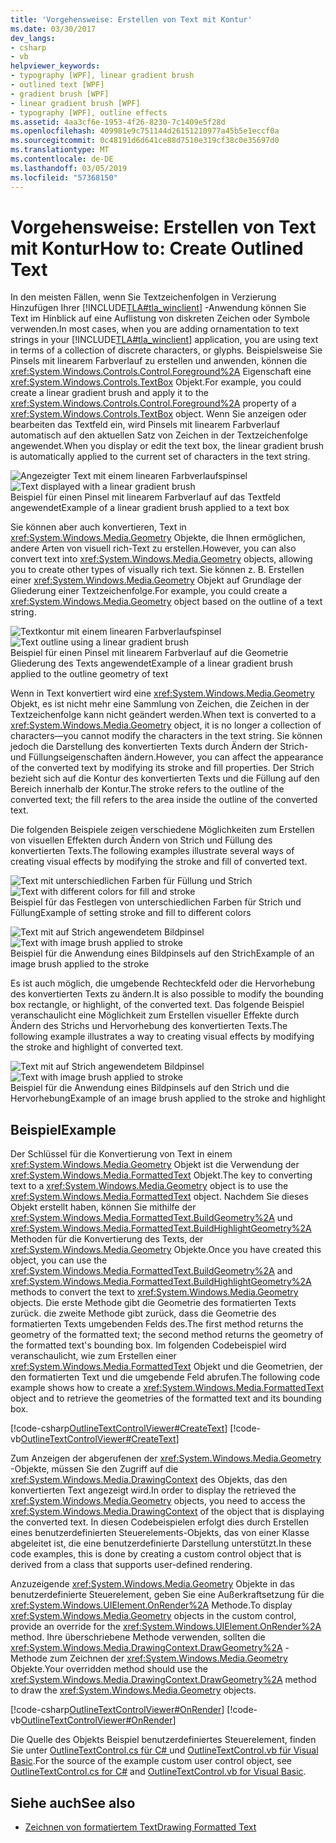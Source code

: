 ```yaml
---
title: 'Vorgehensweise: Erstellen von Text mit Kontur'
ms.date: 03/30/2017
dev_langs:
- csharp
- vb
helpviewer_keywords:
- typography [WPF], linear gradient brush
- outlined text [WPF]
- gradient brush [WPF]
- linear gradient brush [WPF]
- typography [WPF], outline effects
ms.assetid: 4aa3cf6e-1953-4f26-8230-7c1409e5f28d
ms.openlocfilehash: 409981e9c751144d26151210977a45b5e1eccf0a
ms.sourcegitcommit: 0c48191d6d641ce88d7510e319cf38c0e35697d0
ms.translationtype: MT
ms.contentlocale: de-DE
ms.lasthandoff: 03/05/2019
ms.locfileid: "57368150"
---
```

# <a name="how-to-create-outlined-text"></a><span data-ttu-id="cb618-102">Vorgehensweise: Erstellen von Text mit Kontur</span><span class="sxs-lookup"><span data-stu-id="cb618-102">How to: Create Outlined Text</span></span>
<span data-ttu-id="cb618-103">In den meisten Fällen, wenn Sie Textzeichenfolgen in Verzierung Hinzufügen Ihrer [!INCLUDE[TLA#tla_winclient](../../../../includes/tlasharptla-winclient-md.md)] -Anwendung können Sie Text im Hinblick auf eine Auflistung von diskreten Zeichen oder Symbole verwenden.</span><span class="sxs-lookup"><span data-stu-id="cb618-103">In most cases, when you are adding ornamentation to text strings in your [!INCLUDE[TLA#tla_winclient](../../../../includes/tlasharptla-winclient-md.md)] application, you are using text in terms of a collection of discrete characters, or glyphs.</span></span> <span data-ttu-id="cb618-104">Beispielsweise Sie Pinsels mit linearem Farbverlauf zu erstellen und anwenden, können die <xref:System.Windows.Controls.Control.Foreground%2A> Eigenschaft eine <xref:System.Windows.Controls.TextBox> Objekt.</span><span class="sxs-lookup"><span data-stu-id="cb618-104">For example, you could create a linear gradient brush and apply it to the <xref:System.Windows.Controls.Control.Foreground%2A> property of a <xref:System.Windows.Controls.TextBox> object.</span></span> <span data-ttu-id="cb618-105">Wenn Sie anzeigen oder bearbeiten das Textfeld ein, wird Pinsels mit linearem Farbverlauf automatisch auf den aktuellen Satz von Zeichen in der Textzeichenfolge angewendet.</span><span class="sxs-lookup"><span data-stu-id="cb618-105">When you display or edit the text box, the linear gradient brush is automatically applied to the current set of characters in the text string.</span></span>  
  
 <span data-ttu-id="cb618-106">![Angezeigter Text mit einem linearen Farbverlaufspinsel](./media/outlinedtext01.jpg "OutlinedText01")</span><span class="sxs-lookup"><span data-stu-id="cb618-106">![Text displayed with a linear gradient brush](./media/outlinedtext01.jpg "OutlinedText01")</span></span>  
<span data-ttu-id="cb618-107">Beispiel für einen Pinsel mit linearem Farbverlauf auf das Textfeld angewendet</span><span class="sxs-lookup"><span data-stu-id="cb618-107">Example of a linear gradient brush applied to a text box</span></span>  
  
 <span data-ttu-id="cb618-108">Sie können aber auch konvertieren, Text in <xref:System.Windows.Media.Geometry> Objekte, die Ihnen ermöglichen, andere Arten von visuell rich-Text zu erstellen.</span><span class="sxs-lookup"><span data-stu-id="cb618-108">However, you can also convert text into <xref:System.Windows.Media.Geometry> objects, allowing you to create other types of visually rich text.</span></span> <span data-ttu-id="cb618-109">Sie können z. B. Erstellen einer <xref:System.Windows.Media.Geometry> Objekt auf Grundlage der Gliederung einer Textzeichenfolge.</span><span class="sxs-lookup"><span data-stu-id="cb618-109">For example, you could create a <xref:System.Windows.Media.Geometry> object based on the outline of a text string.</span></span>  
  
 <span data-ttu-id="cb618-110">![Textkontur mit einem linearen Farbverlaufspinsel](./media/outlinedtext02.jpg "OutlinedText02")</span><span class="sxs-lookup"><span data-stu-id="cb618-110">![Text outline using a linear gradient brush](./media/outlinedtext02.jpg "OutlinedText02")</span></span>  
<span data-ttu-id="cb618-111">Beispiel für einen Pinsel mit linearem Farbverlauf auf die Geometrie Gliederung des Texts angewendet</span><span class="sxs-lookup"><span data-stu-id="cb618-111">Example of a linear gradient brush applied to the outline geometry of text</span></span>  
  
 <span data-ttu-id="cb618-112">Wenn in Text konvertiert wird eine <xref:System.Windows.Media.Geometry> Objekt, es ist nicht mehr eine Sammlung von Zeichen, die Zeichen in der Textzeichenfolge kann nicht geändert werden.</span><span class="sxs-lookup"><span data-stu-id="cb618-112">When text is converted to a <xref:System.Windows.Media.Geometry> object, it is no longer a collection of characters—you cannot modify the characters in the text string.</span></span> <span data-ttu-id="cb618-113">Sie können jedoch die Darstellung des konvertierten Texts durch Ändern der Strich- und Füllungseigenschaften ändern.</span><span class="sxs-lookup"><span data-stu-id="cb618-113">However, you can affect the appearance of the converted text by modifying its stroke and fill properties.</span></span> <span data-ttu-id="cb618-114">Der Strich bezieht sich auf die Kontur des konvertierten Texts und die Füllung auf den Bereich innerhalb der Kontur.</span><span class="sxs-lookup"><span data-stu-id="cb618-114">The stroke refers to the outline of the converted text; the fill refers to the area inside the outline of the converted text.</span></span>  
  
 <span data-ttu-id="cb618-115">Die folgenden Beispiele zeigen verschiedene Möglichkeiten zum Erstellen von visuellen Effekten durch Ändern von Strich und Füllung des konvertierten Texts.</span><span class="sxs-lookup"><span data-stu-id="cb618-115">The following examples illustrate several ways of creating visual effects by modifying the stroke and fill of converted text.</span></span>  
  
 <span data-ttu-id="cb618-116">![Text mit unterschiedlichen Farben für Füllung und Strich](./media/outlinedtext03.jpg "OutlinedText03")</span><span class="sxs-lookup"><span data-stu-id="cb618-116">![Text with different colors for fill and stroke](./media/outlinedtext03.jpg "OutlinedText03")</span></span>  
<span data-ttu-id="cb618-117">Beispiel für das Festlegen von unterschiedlichen Farben für Strich und Füllung</span><span class="sxs-lookup"><span data-stu-id="cb618-117">Example of setting stroke and fill to different colors</span></span>  
  
 <span data-ttu-id="cb618-118">![Text mit auf Strich angewendetem Bildpinsel](./media/outlinedtext04.jpg "OutlinedText04")</span><span class="sxs-lookup"><span data-stu-id="cb618-118">![Text with image brush applied to stroke](./media/outlinedtext04.jpg "OutlinedText04")</span></span>  
<span data-ttu-id="cb618-119">Beispiel für die Anwendung eines Bildpinsels auf den Strich</span><span class="sxs-lookup"><span data-stu-id="cb618-119">Example of an image brush applied to the stroke</span></span>  
  
 <span data-ttu-id="cb618-120">Es ist auch möglich, die umgebende Rechteckfeld oder die Hervorhebung des konvertierten Texts zu ändern.</span><span class="sxs-lookup"><span data-stu-id="cb618-120">It is also possible to modify the bounding box rectangle, or highlight, of the converted text.</span></span> <span data-ttu-id="cb618-121">Das folgende Beispiel veranschaulicht eine Möglichkeit zum Erstellen visueller Effekte durch Ändern des Strichs und Hervorhebung des konvertierten Texts.</span><span class="sxs-lookup"><span data-stu-id="cb618-121">The following example illustrates a way to creating visual effects by modifying the stroke and highlight of converted text.</span></span>  
  
 <span data-ttu-id="cb618-122">![Text mit auf Strich angewendetem Bildpinsel](./media/outlinedtext05.jpg "OutlinedText05")</span><span class="sxs-lookup"><span data-stu-id="cb618-122">![Text with image brush applied to stroke](./media/outlinedtext05.jpg "OutlinedText05")</span></span>  
<span data-ttu-id="cb618-123">Beispiel für die Anwendung eines Bildpinsels auf den Strich und die Hervorhebung</span><span class="sxs-lookup"><span data-stu-id="cb618-123">Example of an image brush applied to the stroke and highlight</span></span>  
  
## <a name="example"></a><span data-ttu-id="cb618-124">Beispiel</span><span class="sxs-lookup"><span data-stu-id="cb618-124">Example</span></span>  
 <span data-ttu-id="cb618-125">Der Schlüssel für die Konvertierung von Text in einem <xref:System.Windows.Media.Geometry> Objekt ist die Verwendung der <xref:System.Windows.Media.FormattedText> Objekt.</span><span class="sxs-lookup"><span data-stu-id="cb618-125">The key to converting text to a <xref:System.Windows.Media.Geometry> object is to use the <xref:System.Windows.Media.FormattedText> object.</span></span> <span data-ttu-id="cb618-126">Nachdem Sie dieses Objekt erstellt haben, können Sie mithilfe der <xref:System.Windows.Media.FormattedText.BuildGeometry%2A> und <xref:System.Windows.Media.FormattedText.BuildHighlightGeometry%2A> Methoden für die Konvertierung des Texts, der <xref:System.Windows.Media.Geometry> Objekte.</span><span class="sxs-lookup"><span data-stu-id="cb618-126">Once you have created this object, you can use the <xref:System.Windows.Media.FormattedText.BuildGeometry%2A> and <xref:System.Windows.Media.FormattedText.BuildHighlightGeometry%2A> methods to convert the text to <xref:System.Windows.Media.Geometry> objects.</span></span> <span data-ttu-id="cb618-127">Die erste Methode gibt die Geometrie des formatierten Texts zurück. die zweite Methode gibt zurück, dass die Geometrie des formatierten Texts umgebenden Felds des.</span><span class="sxs-lookup"><span data-stu-id="cb618-127">The first method returns the geometry of the formatted text; the second method returns the geometry of the formatted text's bounding box.</span></span> <span data-ttu-id="cb618-128">Im folgenden Codebeispiel wird veranschaulicht, wie zum Erstellen einer <xref:System.Windows.Media.FormattedText> Objekt und die Geometrien, der den formatierten Text und die umgebende Feld abrufen.</span><span class="sxs-lookup"><span data-stu-id="cb618-128">The following code example shows how to create a <xref:System.Windows.Media.FormattedText> object and to retrieve the geometries of the formatted text and its bounding box.</span></span>  
  
 [!code-csharp[OutlineTextControlViewer#CreateText](~/samples/snippets/csharp/VS_Snippets_Wpf/OutlineTextControlViewer/CSharp/OutlineTextControl.cs#createtext)]
 [!code-vb[OutlineTextControlViewer#CreateText](~/samples/snippets/visualbasic/VS_Snippets_Wpf/OutlineTextControlViewer/visualbasic/outlinetextcontrol.vb#createtext)]  
  
 <span data-ttu-id="cb618-129">Zum Anzeigen der abgerufenen der <xref:System.Windows.Media.Geometry> -Objekte, müssen Sie den Zugriff auf die <xref:System.Windows.Media.DrawingContext> des Objekts, das den konvertierten Text angezeigt wird.</span><span class="sxs-lookup"><span data-stu-id="cb618-129">In order to display the retrieved the <xref:System.Windows.Media.Geometry> objects, you need to access the <xref:System.Windows.Media.DrawingContext> of the object that is displaying the converted text.</span></span> <span data-ttu-id="cb618-130">In diesen Codebeispielen erfolgt dies durch Erstellen eines benutzerdefinierten Steuerelements-Objekts, das von einer Klasse abgeleitet ist, die eine benutzerdefinierte Darstellung unterstützt.</span><span class="sxs-lookup"><span data-stu-id="cb618-130">In these code examples, this is done by creating a custom control object that is derived from a class that supports user-defined rendering.</span></span>  
  
 <span data-ttu-id="cb618-131">Anzuzeigende <xref:System.Windows.Media.Geometry> Objekte in das benutzerdefinierte Steuerelement, geben Sie eine Außerkraftsetzung für die <xref:System.Windows.UIElement.OnRender%2A> Methode.</span><span class="sxs-lookup"><span data-stu-id="cb618-131">To display <xref:System.Windows.Media.Geometry> objects in the custom control, provide an override for the <xref:System.Windows.UIElement.OnRender%2A> method.</span></span> <span data-ttu-id="cb618-132">Ihre überschriebene Methode verwenden, sollten die <xref:System.Windows.Media.DrawingContext.DrawGeometry%2A> -Methode zum Zeichnen der <xref:System.Windows.Media.Geometry> Objekte.</span><span class="sxs-lookup"><span data-stu-id="cb618-132">Your overridden method should use the <xref:System.Windows.Media.DrawingContext.DrawGeometry%2A> method to draw the <xref:System.Windows.Media.Geometry> objects.</span></span>  
  
 [!code-csharp[OutlineTextControlViewer#OnRender](~/samples/snippets/csharp/VS_Snippets_Wpf/OutlineTextControlViewer/CSharp/OutlineTextControl.cs#onrender)]
 [!code-vb[OutlineTextControlViewer#OnRender](~/samples/snippets/visualbasic/VS_Snippets_Wpf/OutlineTextControlViewer/visualbasic/outlinetextcontrol.vb#onrender)]  
  
  <span data-ttu-id="cb618-133">Die Quelle des Objekts Beispiel benutzerdefiniertes Steuerelement, finden Sie unter [OutlineTextControl.cs für C# ](https://github.com/dotnet/samples/blob/master/snippets/csharp/VS_Snippets_Wpf/OutlineTextControlViewer/CSharp/OutlineTextControl.cs) und [OutlineTextControl.vb für Visual Basic](https://github.com/dotnet/samples/blob/master/snippets/visualbasic/VS_Snippets_Wpf/OutlineTextControlViewer/visualbasic/outlinetextcontrol.vb).</span><span class="sxs-lookup"><span data-stu-id="cb618-133">For the source of the example custom user control object, see [OutlineTextControl.cs for C#](https://github.com/dotnet/samples/blob/master/snippets/csharp/VS_Snippets_Wpf/OutlineTextControlViewer/CSharp/OutlineTextControl.cs) and [OutlineTextControl.vb for Visual Basic](https://github.com/dotnet/samples/blob/master/snippets/visualbasic/VS_Snippets_Wpf/OutlineTextControlViewer/visualbasic/outlinetextcontrol.vb).</span></span> 
  
## <a name="see-also"></a><span data-ttu-id="cb618-134">Siehe auch</span><span class="sxs-lookup"><span data-stu-id="cb618-134">See also</span></span>
- [<span data-ttu-id="cb618-135">Zeichnen von formatiertem Text</span><span class="sxs-lookup"><span data-stu-id="cb618-135">Drawing Formatted Text</span></span>](drawing-formatted-text.md)
